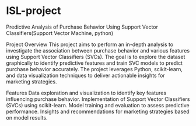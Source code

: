 # ISL-project
Predictive Analysis of Purchase Behavior Using Support Vector Classifiers(Support Vector Machine, python)

Project Overview
This project aims to perform an in-depth analysis to investigate the association between purchase behavior and various features using Support Vector Classifiers (SVCs). The goal is to explore the dataset graphically to identify predictive features and train SVC models to predict purchase behavior accurately. The project leverages Python, scikit-learn, and data visualization techniques to deliver actionable insights for marketing strategies.

Features
Data exploration and visualization to identify key features influencing purchase behavior.
Implementation of Support Vector Classifiers (SVCs) using scikit-learn.
Model training and evaluation to assess predictive performance.
Insights and recommendations for marketing strategies based on model results.
